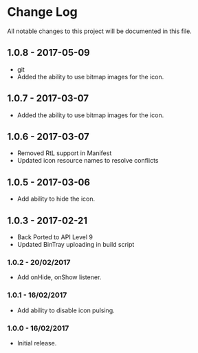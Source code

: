 # Change Log
All notable changes to this project will be documented in this file.

## 1.0.8 - 2017-05-09
* git 
* Added the ability to use bitmap images for the icon.

## 1.0.7 - 2017-03-07
* Added the ability to use bitmap images for the icon.

## 1.0.6 - 2017-03-07
* Removed RtL support in Manifest
* Updated icon resource names to resolve conflicts

## 1.0.5 - 2017-03-06
* Add ability to hide the icon.

## 1.0.3 - 2017-02-21
- Back Ported to API Level 9
- Updated BinTray uploading in build script

### 1.0.2 - 20/02/2017
* Add onHide, onShow listener.

### 1.0.1 - 16/02/2017
* Add ability to disable icon pulsing.

### 1.0.0 - 16/02/2017
* Initial release.
